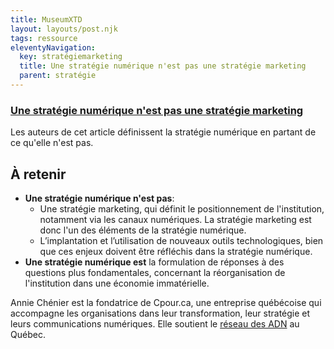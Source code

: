 ```yaml
---
title: MuseumXTD
layout: layouts/post.njk
tags: ressource
eleventyNavigation:
  key: stratégiemarketing
  title: Une stratégie numérique n'est pas une stratégie marketing
  parent: stratégie
---
```

### [Une stratégie numérique n'est pas une stratégie marketing](https://cpour.ca/2017/02/14/une-strategie-numerique-nest-pas-une-strategie-marketing/)
Les auteurs de cet article définissent la stratégie numérique en partant de ce qu'elle n'est pas.  

## À retenir
- **Une stratégie numérique n'est pas**: 
	- Une stratégie marketing, qui définit le positionnement de l'institution, notamment via les canaux numériques. La stratégie marketing est donc l'un des éléments de la stratégie numérique.   
	- L’implantation et l’utilisation de nouveaux outils technologiques, bien que ces enjeux doivent être réfléchis dans la stratégie numérique.   
- **Une stratégie numérique est** la formulation de réponses à des questions plus fondamentales, concernant la réorganisation de l'institution dans une économie immatérielle. 

Annie Chénier est la fondatrice de Cpour.ca, une entreprise québécoise qui accompagne les organisations dans leur transformation, leur stratégie et leurs communications numériques. Elle soutient le [réseau des ADN](https://wiki.reseauadn.ca/wiki/Accueil) au Québec. 